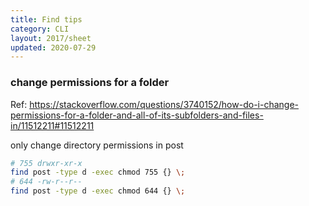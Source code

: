 ```yaml
---
title: Find tips
category: CLI
layout: 2017/sheet
updated: 2020-07-29
---
```


### change permissions for a folder

Ref: <https://stackoverflow.com/questions/3740152/how-do-i-change-permissions-for-a-folder-and-all-of-its-subfolders-and-files-in/11512211#11512211>

only change directory permissions in post

```bash
# 755 drwxr-xr-x
find post -type d -exec chmod 755 {} \;
# 644 -rw-r--r--
find post -type d -exec chmod 644 {} \;
```
